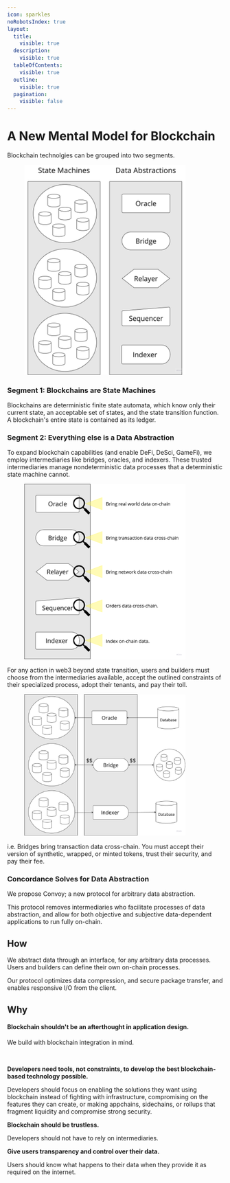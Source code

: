 ```yaml
---
icon: sparkles
noRobotsIndex: true
layout:
  title:
    visible: true
  description:
    visible: true
  tableOfContents:
    visible: true
  outline:
    visible: true
  pagination:
    visible: false
---
```


# A New Mental Model for Blockchain

Blockchain technolgies can be grouped into two segments.&#x20;

<figure><img src="../.gitbook/assets/image (1) (1).png" alt="" width="375"><figcaption></figcaption></figure>

### Segment 1: Blockchains are State Machines&#x20;

Blockchains are deterministic finite state automata, which know only their current state, an acceptable set of states, and the state transition function. A blockchain's entire state is contained as its ledger.

### Segment 2: Everything else is a Data Abstraction&#x20;

To expand blockchain capabilities (and enable DeFi, DeSci, GameFi), we employ intermediaries like bridges, oracles, and indexers. These trusted intermediaries manage nondeterministic data processes that a deterministic state machine cannot.&#x20;

<figure><img src="../.gitbook/assets/image (3).png" alt="" width="375"><figcaption></figcaption></figure>

For any action in web3 beyond state transition, users and builders must choose from the intermediaries available, accept the outlined constraints of their specialized process, adopt their tenants, and pay their toll.&#x20;

<figure><img src="../.gitbook/assets/image (2).png" alt="" width="375"><figcaption></figcaption></figure>

i.e. Bridges bring transaction data cross-chain. You must accept their version of synthetic, wrapped, or minted tokens, trust their security, and pay their fee.&#x20;

### Concordance Solves for Data Abstraction&#x20;

We propose Convoy; a new protocol for arbitrary data abstraction. &#x20;

This protocol removes intermediaries who facilitate processes of data abstraction, and allow for both objective and subjective data-dependent applications to run fully on-chain.&#x20;

## How

We abstract data through an interface, for any arbitrary data processes. Users and builders can define their own on-chain processes.&#x20;

Our protocol optimizes data compression, and secure package transfer, and enables responsive I/O from the client.&#x20;

## Why

#### Blockchain shouldn't be an afterthought in application design.&#x20;

We build with blockchain integration in mind.&#x20;

<figure><img src="../.gitbook/assets/Screenshot 2024-10-16 at 4.12.51 PM.png" alt=""><figcaption></figcaption></figure>



**Developers need tools, not constraints, to develop the best blockchain-based technology possible.**&#x20;

Developers should focus on enabling the solutions they want using blockchain instead of fighting with infrastructure, compromising on the features they can create, or making appchains, sidechains, or rollups that fragment liquidity and compromise strong security.

**Blockchain should be trustless.**&#x20;

Developers should not have to rely on intermediaries. &#x20;

**Give users transparency and control over their data.**&#x20;

Users should know what happens to their data when they provide it as required on the internet.
